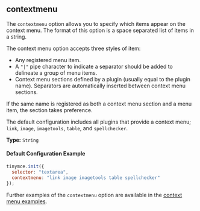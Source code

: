 ## contextmenu

The `contextmenu` option allows you to specify which items appear on the context menu. The format of this option is a space separated list of items in a string.

The context menu option accepts three styles of item:
* Any registered menu item.
* A `"|"` pipe character to indicate a separator should be added to delineate a group of menu items.
* Context menu sections defined by a plugin (usually equal to the plugin name). Separators are automatically inserted between context menu sections.

If the same name is registered as both a context menu section and a menu item, the section takes preference.

The default configuration includes all plugins that provide a context menu; `link`, `image`, `imagetools`, `table`, and `spellchecker`.

**Type:** `String`

#### Default Configuration Example

```js
tinymce.init({
  selector: "textarea",
  contextmenu: "link image imagetools table spellchecker"
});
```

Further examples of the `contextmenu` option are available in the [context menu examples]({{site.baseurl}}/ui-elements/contextmenu/#exampleusage).
